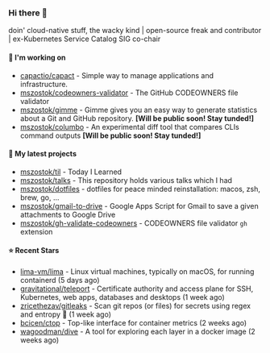 ### Hi there 👋

doin' cloud-native stuff, the wacky kind | open-source freak and contributor | ex-Kubernetes Service Catalog SIG co-chair
  
#### 🔨 I'm working on

- [capactio/capact](https://github.com/capactio/capact) - Simple way to manage applications and infrastructure.
- [mszostok/codeowners-validator](https://github.com/mszostok/codeowners-validator) - The GitHub CODEOWNERS file validator
- [mszostok/gimme](https://github.com/mszostok/gimme) - Gimme gives you an easy way to generate statistics about a Git and GitHub repository. **[Will be public soon! Stay tunded!]**
- [mszostok/columbo](https://github.com/mszostok/columbo) - An experimental diff tool that compares CLIs command outputs **[Will be public soon! Stay tunded!]**

#### 🔭 My latest projects

- [mszostok/til](https://github.com/mszostok/til) - Today I Learned
- [mszostok/talks](https://github.com/mszostok/talks) - This repository holds various talks which I had
- [mszostok/dotfiles](https://github.com/mszostok/dotfiles) - dotfiles for peace minded reinstallation: macos, zsh, brew, go, ...
- [mszostok/gmail-to-drive](https://github.com/mszostok/gmail-to-drive) - Google Apps Script for Gmail to save a given attachments to Google Drive
- [mszostok/gh-validate-codeowners](https://github.com/mszostok/gh-validate-codeowners) - CODEOWNERS file validator `gh` extension

#### ⭐ Recent Stars

- [lima-vm/lima](https://github.com/lima-vm/lima) - Linux virtual machines, typically on macOS, for running containerd (5 days ago)
- [gravitational/teleport](https://github.com/gravitational/teleport) - Certificate authority and access plane for SSH, Kubernetes, web apps, databases and desktops (1 week ago)
- [zricethezav/gitleaks](https://github.com/zricethezav/gitleaks) - Scan git repos (or files) for secrets using regex and entropy 🔑 (1 week ago)
- [bcicen/ctop](https://github.com/bcicen/ctop) - Top-like interface for container metrics (2 weeks ago)
- [wagoodman/dive](https://github.com/wagoodman/dive) - A tool for exploring each layer in a docker image (2 weeks ago)

